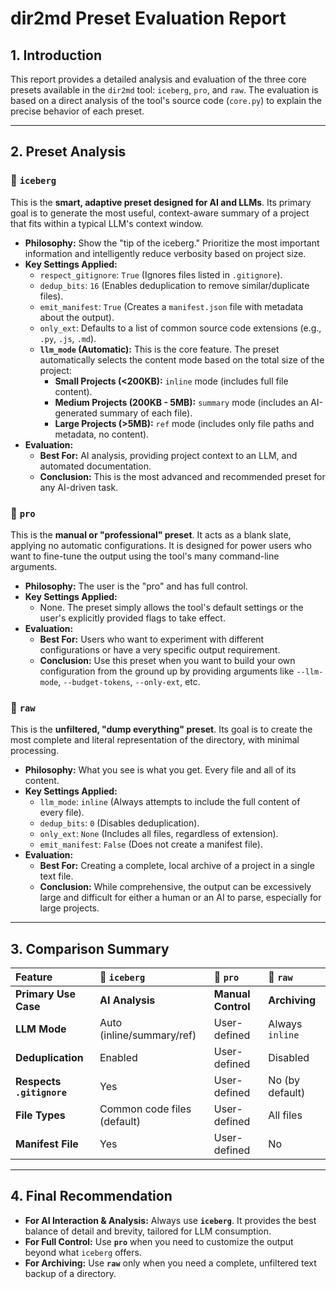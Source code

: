 # dir2md Preset Evaluation Report

## 1. Introduction

This report provides a detailed analysis and evaluation of the three core presets available in the `dir2md` tool: `iceberg`, `pro`, and `raw`. The evaluation is based on a direct analysis of the tool's source code (`core.py`) to explain the precise behavior of each preset.

---

## 2. Preset Analysis

### 🧊 `iceberg`

This is the **smart, adaptive preset designed for AI and LLMs**. Its primary goal is to generate the most useful, context-aware summary of a project that fits within a typical LLM's context window.

*   **Philosophy:** Show the "tip of the iceberg." Prioritize the most important information and intelligently reduce verbosity based on project size.
*   **Key Settings Applied:**
    *   `respect_gitignore`: `True` (Ignores files listed in `.gitignore`).
    *   `dedup_bits`: `16` (Enables deduplication to remove similar/duplicate files).
    *   `emit_manifest`: `True` (Creates a `manifest.json` file with metadata about the output).
    *   `only_ext`: Defaults to a list of common source code extensions (e.g., `.py`, `.js`, `.md`).
    *   **`llm_mode` (Automatic):** This is the core feature. The preset automatically selects the content mode based on the total size of the project:
        *   **Small Projects (<200KB):** `inline` mode (includes full file content).
        *   **Medium Projects (200KB - 5MB):** `summary` mode (includes an AI-generated summary of each file).
        *   **Large Projects (>5MB):** `ref` mode (includes only file paths and metadata, no content).
*   **Evaluation:**
    *   **Best For:** AI analysis, providing project context to an LLM, and automated documentation.
    *   **Conclusion:** This is the most advanced and recommended preset for any AI-driven task.

### 💼 `pro`

This is the **manual or "professional" preset**. It acts as a blank slate, applying no automatic configurations. It is designed for power users who want to fine-tune the output using the tool's many command-line arguments.

*   **Philosophy:** The user is the "pro" and has full control.
*   **Key Settings Applied:**
    *   None. The preset simply allows the tool's default settings or the user's explicitly provided flags to take effect.
*   **Evaluation:**
    *   **Best For:** Users who want to experiment with different configurations or have a very specific output requirement.
    *   **Conclusion:** Use this preset when you want to build your own configuration from the ground up by providing arguments like `--llm-mode`, `--budget-tokens`, `--only-ext`, etc.

### 📜 `raw`

This is the **unfiltered, "dump everything" preset**. Its goal is to create the most complete and literal representation of the directory, with minimal processing.

*   **Philosophy:** What you see is what you get. Every file and all of its content.
*   **Key Settings Applied:**
    *   `llm_mode`: `inline` (Always attempts to include the full content of every file).
    *   `dedup_bits`: `0` (Disables deduplication).
    *   `only_ext`: `None` (Includes all files, regardless of extension).
    *   `emit_manifest`: `False` (Does not create a manifest file).
*   **Evaluation:**
    *   **Best For:** Creating a complete, local archive of a project in a single text file.
    *   **Conclusion:** While comprehensive, the output can be excessively large and difficult for either a human or an AI to parse, especially for large projects.

---

## 3. Comparison Summary

| Feature                  | 🧊 `iceberg`                  | 💼 `pro`         | 📜 `raw`            |
| :----------------------- | :---------------------------- | :--------------- | :------------------ |
| **Primary Use Case**     | **AI Analysis**               | **Manual Control** | **Archiving**       |
| **LLM Mode**             | Auto (inline/summary/ref)     | User-defined     | Always `inline`     |
| **Deduplication**        | Enabled                       | User-defined     | Disabled            |
| **Respects `.gitignore`**| Yes                           | User-defined     | No (by default)     |
| **File Types**           | Common code files (default)   | User-defined     | All files           |
| **Manifest File**        | Yes                           | User-defined     | No                  |

---

## 4. Final Recommendation

*   **For AI Interaction & Analysis:** Always use **`iceberg`**. It provides the best balance of detail and brevity, tailored for LLM consumption.
*   **For Full Control:** Use **`pro`** when you need to customize the output beyond what `iceberg` offers.
*   **For Archiving:** Use **`raw`** only when you need a complete, unfiltered text backup of a directory.
